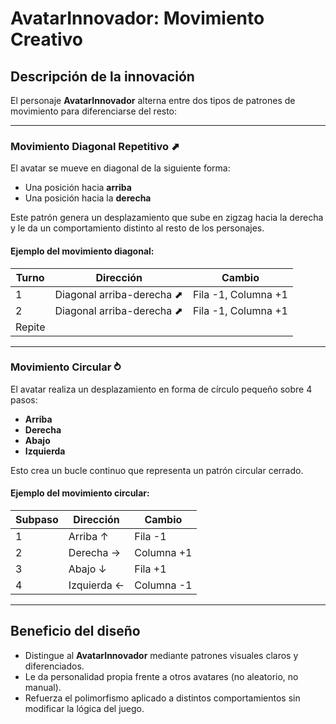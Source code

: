 # AvatarInnovador: Movimiento Creativo

## Descripción de la innovación

El personaje **AvatarInnovador** alterna entre dos tipos de patrones de movimiento para diferenciarse del resto:

---

### Movimiento Diagonal Repetitivo ⬈
El avatar se mueve en diagonal de la siguiente forma:
- Una posición hacia **arriba**
- Una posición hacia la **derecha**

Este patrón genera un desplazamiento que sube en zigzag hacia la derecha y le da un comportamiento distinto al resto de los personajes.

#### Ejemplo del movimiento diagonal:
| Turno | Dirección                 | Cambio                 |
|-------|---------------------------|------------------------|
|   1   | Diagonal arriba-derecha ⬈ | Fila -1, Columna +1    |
|   2   | Diagonal arriba-derecha ⬈ | Fila -1, Columna +1    |
| Repite|                           |                        |

---

### Movimiento Circular ⥁
El avatar realiza un desplazamiento en forma de círculo pequeño sobre 4 pasos:
- **Arriba**
- **Derecha**
- **Abajo**
- **Izquierda**

Esto crea un bucle continuo que representa un patrón circular cerrado.

#### Ejemplo del movimiento circular:
| Subpaso | Dirección  |   Cambio   |
|---------|------------|------------|
|    1    | Arriba ↑   | Fila -1    |
|    2    | Derecha →  | Columna +1 |
|    3    | Abajo ↓    | Fila +1    |
|    4    | Izquierda ←| Columna -1 |

---

## Beneficio del diseño
- Distingue al **AvatarInnovador** mediante patrones visuales claros y diferenciados.
- Le da personalidad propia frente a otros avatares (no aleatorio, no manual).
- Refuerza el polimorfismo aplicado a distintos comportamientos sin modificar la lógica del juego.
